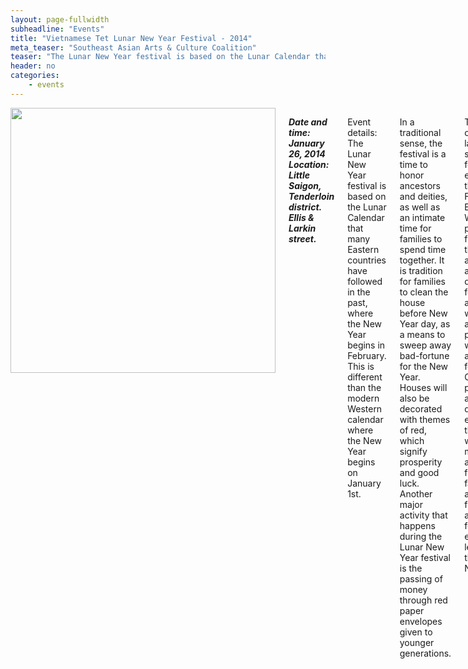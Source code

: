 ```yaml
---
layout: page-fullwidth
subheadline: "Events"
title: "Vietnamese Tet Lunar New Year Festival - 2014"
meta_teaser: "Southeast Asian Arts & Culture Coalition"
teaser: "The Lunar New Year festival is based on the Lunar Calendar that many Eastern countries have followed in the past, where the New Year begins in February. This is different than the modern Western calendar where the New Year begins on January 1st."
header: no
categories:
    - events
---
```

<!--more-->
<div class="small-12 columns" style="padding: 0px; border-bottom: none;" markdown="1">

<img width="424" src="{{ site.urlimg }}/auco-logo.png">

<p style="font-style: italic; font-weight: bold; font-size: 1.0em">
Date and time: January 26, 2014<br />
Location: Little Saigon, Tenderloin district. Ellis & Larkin street.
</p>

Event details: The Lunar New Year festival is based on the Lunar Calendar that many Eastern countries have followed in the past, where the New Year begins in February. This is different than the modern Western calendar where the New Year begins on January 1st.

In a traditional sense, the festival is a time to honor ancestors and deities, as well as an intimate time for families to spend time together. It is tradition for families to clean the house before New Year day, as a means to sweep away bad-fortune for the New Year. Houses will also be decorated with themes of red, which signify prosperity and good luck. Another major activity that happens during the Lunar New Year festival is the passing of money through red paper envelopes given to younger generations.

The event is one of the largest ethnic street festivals held each year in the San Francisco Bay Area. With so many participants from all over the bay area, a four-block area is designated for children and adult to walk through and participate with different activities and food vendors. Cultural performances are held all day to entertain those who want to enjoy music and arts with their friends and family. There are various fun games and activities for children to enjoy and learn about the Lunar New Year.


{% include next-previous-post-in-category %}

</div>
